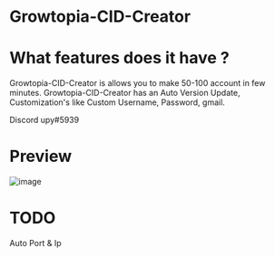 # Growtopia-CID-Creator

# What features does it have ?

Growtopia-CID-Creator is allows you to make 50-100 account in few minutes. Growtopia-CID-Creator has an Auto Version Update, Customization's like Custom Username, Password, gmail.

Discord upy#5939

# Preview
![image](https://user-images.githubusercontent.com/83706783/147283867-543ad39c-d397-4510-bc50-7439e8aed565.png)

# TODO
Auto Port & Ip
